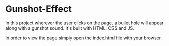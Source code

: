 # Gunshot-Effect
In this project wherever the user clicks on the page, a bullet hole will appear along with a gunshot sound. It's built with HTML, CSS and JS.

In order to view the page simply open the index.html file with your browser.
